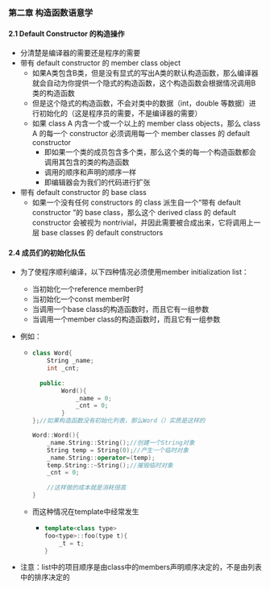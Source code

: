 ### 第二章 构造函数语意学

#### 2.1 Default Constructor 的构造操作

- 分清楚是编译器的需要还是程序的需要
- 带有 default constructor 的 member class object 
  -  如果A类包含B类，但是没有显式的写出A类的默认构造函数，那么编译器就会自动为你提供一个隐式的构造函数，这个构造函数会根据情况调用B类的构造函数
  - 但是这个隐式的构造函数，不会对类中的数据（int，double 等数据）进行初始化的（这是程序员的需要，不是编译器的需要）
  - 如果 class A 内含一个或一个以上的 member class objects，那么 class A 的每一个 constructor 必须调用每一个 member classes 的 default constructor
    - 即如果一个类的成员包含多个类，那么这个类的每一个构造函数都会调用其包含的类的构造函数
    - 调用的顺序和声明的顺序一样
    - 即编辑器会为我们的代码进行扩张
- 带有 default constructor 的 base class 
  - 如果一个没有任何 constructors 的 class 派生自一个“带有 default constructor ”的 base class，那么这个 derived class 的 default constructor 会被视为 nontrivial，并因此需要被合成出来，它将调用上一层 base classes 的 default constructors





#### 2.4 成员们的初始化队伍

- 为了使程序顺利编译，以下四种情况必须使用member initialization list：

  - 当初始化一个reference member时
  - 当初始化一个const member时
  - 当调用一个base class的构造函数时，而且它有一组参数
  - 当调用一个member class的构造函数时，而且它有一组参数

- 例如：

  - ```cpp
    class Word{
        String _name;
        int _cnt;
        
      public:
        	Word(){
                _name = 0;
                _cnt = 0;
            }
    };//如果构造函数没有初始化列表，那么Word（）实质是这样的
    
    Word::Word(){
        _name.String::String();//创建一个String对象
        String temp = String(0);//产生一个临时对象
        _name.String::operator=(temp);
        temp.String::~String();//摧毁临时对象
        _cnt = 0;
        
        //这样做的成本就是消耗很高
    }
    ```

  - 而这种情况在template中经常发生

    - ```cpp
      template<class type>
      foo<type>::foo(type t){
          _t = t;
      }
      ```

- 注意：list中的项目顺序是由class中的members声明顺序决定的，不是由列表中的排序决定的